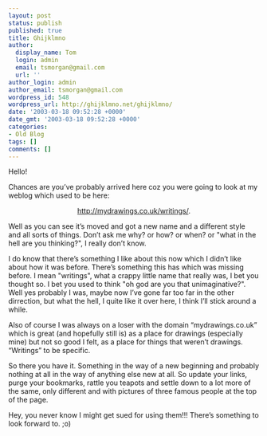 ```yaml
---
layout: post
status: publish
published: true
title: Ghijklmno
author:
  display_name: Tom
  login: admin
  email: tsmorgan@gmail.com
  url: ''
author_login: admin
author_email: tsmorgan@gmail.com
wordpress_id: 548
wordpress_url: http://ghijklmno.net/ghijklmno/
date: '2003-03-18 09:52:28 +0000'
date_gmt: '2003-03-18 09:52:28 +0000'
categories:
- Old Blog
tags: []
comments: []
---
```

<!-- more -->

<p>Hello!</p>

<p class="firstpar">Chances are you&#8217;ve probably arrived here coz you were going to look at my weblog which used to be  here:</p>

<p style="text-align:center"><a href="http://mydrawings.co.uk/writings/">http://mydrawings.co.uk/writings/</a>.</p>

<p class="firstpar"> Well as you can see it&#8217;s moved and got a new name and a different style and all sorts of things. Don&#8217;t ask me why? or how? or when? or "what in the hell are you thinking?", I really don&#8217;t know.</p>

<p>I do know that there&#8217;s something I like about this now which I didn&#8217;t like about how it was before. There&#8217;s something this has which was missing before. I mean "writings", what a crappy little name that really was, I bet you thought so. I bet you used to think "oh god are you that unimaginative?". Well yes probably I was, maybe now I&#8217;ve gone far too far in the other dirrection, but what the hell, I quite like it over here, I think I&#8217;ll stick around a while.</p>

<p>Also of course I was always on a loser with the domain &#8220;mydrawings.co.uk&#8221; which is great (and hopefully still is) as a place for drawings (especially mine) but not so good I felt, as a place for things that weren&#8217;t drawings. &#8220;Writings&#8221; to be specific.</p>

<p>So there you have it. Something in the way of a new beginning and probably nothing at all in the way of anything else new at all. So update your links, purge your bookmarks, rattle you teapots and settle down to a lot more of the same, only different and with pictures of three famous people at the top of the page.</p>

<p>Hey, you never know I might get sued for using them!!! There&#8217;s something to look forward to. ;o)</p>

